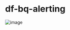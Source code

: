 # df-bq-alerting

![image](https://github.com/brendanlooker/df-bq-alerting/assets/46671710/deaee6a7-69af-4b39-ba03-d379fa9fb1bf)
